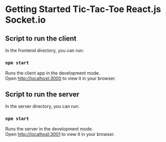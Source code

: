 # Getting Started Tic-Tac-Toe React.js Socket.io

## Script to run the client

In the frontend directory, you can run:

### `npm start`

Runs the client app in the development mode.\
Open [http://localhost:3000](http://localhost:3000) to view it in your browser.

## Script to run the server

In the server directory, you can run:

### `npm start`

Runs the server in the development mode.\
Open [http://localhost:3001](http://localhost:3001) to view it in your browser.
